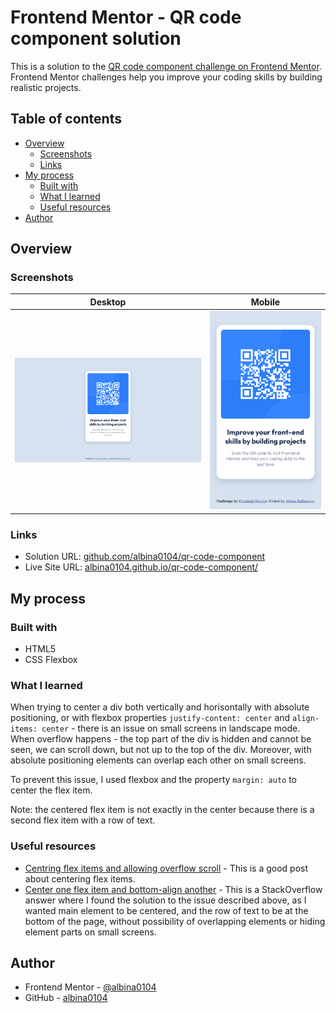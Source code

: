 # Frontend Mentor - QR code component solution

This is a solution to the [QR code component challenge on Frontend Mentor](https://www.frontendmentor.io/challenges/qr-code-component-iux_sIO_H). Frontend Mentor challenges help you improve your coding skills by building realistic projects. 

## Table of contents

- [Overview](#overview)
  - [Screenshots](#screenshots)
  - [Links](#links)
- [My process](#my-process)
  - [Built with](#built-with)
  - [What I learned](#what-i-learned)
  - [Useful resources](#useful-resources)
- [Author](#author)


## Overview

### Screenshots

|Desktop|Mobile|
|:-:|:-:|
|![](./screenshots/screenshot1.png)|![](./screenshots/screenshot2.png)|

### Links

- Solution URL: [github.com/albina0104/qr-code-component](https://github.com/albina0104/qr-code-component)
- Live Site URL: [albina0104.github.io/qr-code-component/](https://albina0104.github.io/qr-code-component/)

## My process

### Built with

- HTML5
- CSS Flexbox

### What I learned

When trying to center a div both vertically and horisontally with absolute positioning, or with flexbox properties `justify-content: center` and `align-items: center` - there is an issue on small screens in landscape mode. When overflow happens - the top part of the div is hidden and cannot be seen, we can scroll down, but not up to the top of the div. Moreover, with absolute positioning elements can overlap each other on small screens.

To prevent this issue, I used flexbox and the property `margin: auto` to center the flex item.

Note: the centered flex item is not exactly in the center because there is a second flex item with a row of text.

### Useful resources

- [Centring flex items and allowing overflow scroll](https://bhch.github.io/posts/2021/04/centring-flex-items-and-allowing-overflow-scroll/) - This is a good post about centering flex items.
- [Center one flex item and bottom-align another](https://stackoverflow.com/a/39359983) - This is a StackOverflow answer where I found the solution to the issue described above, as I wanted main element to be centered, and the row of text to be at the bottom of the page, without possibility of overlapping elements or hiding element parts on small screens.

## Author

- Frontend Mentor - [@albina0104](https://www.frontendmentor.io/profile/albina0104)
- GitHub - [albina0104](https://github.com/albina0104)
